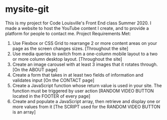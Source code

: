 # mysite-git
This is my project for Code Louisville's Front End class Summer 2020. I made a website to host the YouTube content I create, and to provide a platform for people to contact me. 
Project Requirements Met:
1) Use Flexbox or CSS Grid to rearrange 2 or more content areas on your page as the screen changes sizes. [Throughout the site]
2) Use media queries to switch from a one-column mobile layout to a two or more column desktop layout. [Throughout the site]
3) Create an image carousel with at least 3 images that it rotates through. [On the ABOUT page]
4) Create a form that takes in at least two fields of information and validates input [On the CONTACT page]
5) Create a JavaScript function whose return value is used in your site. The function must be triggered by user action [RANDOM VIDEO BUTTON located in the FOOTER of every page]
6) Create and populate a JavaScript array, then retrieve and display one or more values from it [The SCRIPT used for the RANDOM VIDEO BUTTON is an array]
